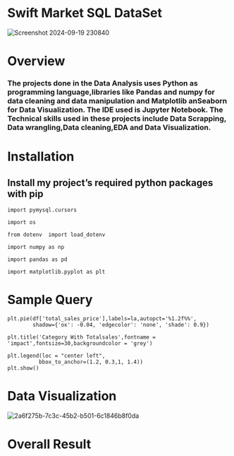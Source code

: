 # Swift Market SQL DataSet

![Screenshot 2024-09-19 230840](https://github.com/user-attachments/assets/a7dd814d-e426-47dd-9786-e47b28641658)

# Overview 
### The projects done in the Data Analysis uses Python as programming language,libraries like Pandas and numpy for data cleaning and data manipulation and Matplotlib anSeaborn for Data Visualization. The IDE used is Jupyter Notebook. The Technical skills used in these projects include Data Scrapping, Data wrangling,Data cleaning,EDA and Data Visualization.

# Installation 
## Install my project’s required python packages with pip
```
import pymysql.cursors

import os

from dotenv  import load_dotenv

import numpy as np

import pandas as pd

import matplotlib.pyplot as plt
```

# Sample Query 
```
plt.pie(df['total_sales_price'],labels=la,autopct='%1.2f%%',
        shadow={'ox': -0.04, 'edgecolor': 'none', 'shade': 0.9})

plt.title('Category With Totalsales',fontname = 'impact',fontsize=30,backgroundcolor = 'grey')

plt.legend(loc = "center left",
          bbox_to_anchor=(1.2, 0.3,1, 1.4))
plt.show()
```

# Data Visualization

![2a6f275b-7c3c-45b2-b501-6c1846b8f0da](https://github.com/user-attachments/assets/830216b9-cb31-400d-8df7-ae3c4c5aba37)


# Overall Result


